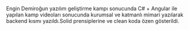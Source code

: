 Engin Demiroğun yazılım geliştirme kampı  sonucunda C# + Angular ile yapılan kamp videoları sonucunda kurumsal ve katmanlı mimari yazılarak  backend kısmı yazıldı.Solid prensiplerine ve clean koda özen gösterildi. 
